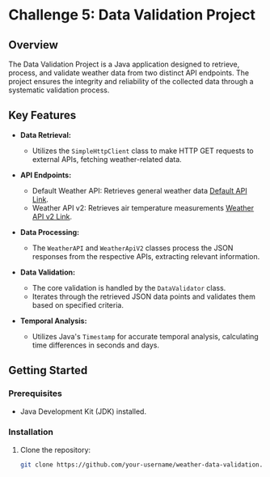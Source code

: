 # Challenge 5: Data Validation Project

## Overview

The Data Validation Project is a Java application designed to retrieve, process, and validate weather data from two distinct API endpoints. The project ensures the integrity and reliability of the collected data through a systematic validation process.

## Key Features

- **Data Retrieval:**
  - Utilizes the `SimpleHttpClient` class to make HTTP GET requests to external APIs, fetching weather-related data.

- **API Endpoints:**
  - Default Weather API: Retrieves general weather data [Default API Link](https://tourism.opendatahub.com/v1/Weather?locfilter=3).
  - Weather API v2: Retrieves air temperature measurements [Weather API v2 Link](https://mobility.api.opendatahub.com/v2/tree%2Cnode/MeteoStation/air-temperature/latest?).

- **Data Processing:**
  - The `WeatherAPI` and `WeatherApiV2` classes process the JSON responses from the respective APIs, extracting relevant information.

- **Data Validation:**
  - The core validation is handled by the `DataValidator` class.
  - Iterates through the retrieved JSON data points and validates them based on specified criteria.

- **Temporal Analysis:**
  - Utilizes Java's `Timestamp` for accurate temporal analysis, calculating time differences in seconds and days.

## Getting Started

### Prerequisites

- Java Development Kit (JDK) installed.

### Installation

1. Clone the repository:

   ```bash
   git clone https://github.com/your-username/weather-data-validation.git
